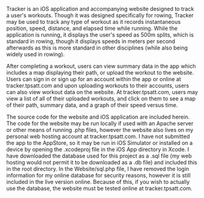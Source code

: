 Tracker is an iOS application and accompanying website designed to track a user's workouts. Though it was designed specifically for rowing, Tracker may be used to track any type of workout as it records instantaneous position, speed, distance, and elapsed time while running. While the application is running, it displays the user's speed as 500m splits, which is standard in rowing, though it displays speeds in meters per second afterwards as this is more standard in other disciplines (while also being widely used in rowing).

After completing a workout, users can view summary data in the app which includes a map displaying their path, or upload the workout to the website. Users can sign in or sign up for an account within the app or online at tracker.tpsatt.com and upon uploading workouts to their accounts, users can also view workout data on the website. At tracker.tpsatt.com, users may view a list of all of their uploaded workouts, and click on them to see a map of their path, summary data, and a graph of their speed versus time.

The source code for the website and iOS application are included herein. The code for the website may be run locally if used with an Apache server or other means of running .php files, however the website also lives on my personal web hosting account at tracker.tpsatt.com. I have not submitted the app to the AppStore, so it may be run in iOS Simulator or installed on a device by opening the .xcodeproj file in the iOS App directory in Xcode. I have downloaded the database used for this project as a .sql file (my web hosting would not permit it to be downloaded as a .db file) and included this in the root directory. In the Website/sql.php file, I have removed the login information for my online database for security reasons, however it is still included in the live version online. Because of this, if you wish to actually use the database, the website must be tested online at tracker.tpsatt.com.